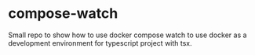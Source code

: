 # compose-watch
Small repo to show how to use docker compose watch to use docker as a development environment for typescript project with tsx.
